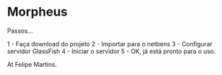# Morpheus

Passos...

 1 - Faça download do projeto
 2 - Importar para o netbens
 3 - Configurar servidor GlassFish
 4 - Iniciar o servidor
 5 - OK, já está pronto para o uso. 

At Felipe Martins.
